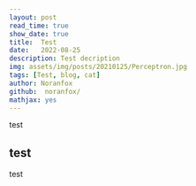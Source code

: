 ```yaml
---
layout: post
read_time: true
show_date: true
title:  Test
date:   2022-08-25
description: Test decription
img: assets/img/posts/20210125/Perceptron.jpg 
tags: [Test, blog, cat]
author: Noranfox
github:  noranfox/
mathjax: yes
---
```

test

## test

test
